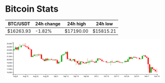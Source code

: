 # Bitcoin Stats

BTC/USDT|24h change|24h high|24h low|
|---|---|---|---|
|$16263.93|-1.82%|$17190.00|$15815.21|

<img src="./chart.svg">
